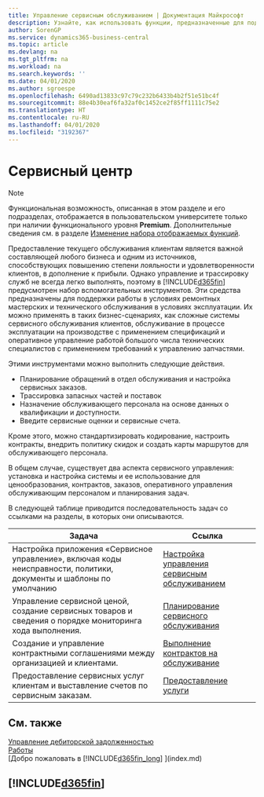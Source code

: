 ```yaml
---
title: Управление сервисным обслуживанием | Документация Майкрософт
description: Узнайте, как использовать функции, предназначенные для поддержки операций ремонтной мастерской и выездного обслуживания.
author: SorenGP
ms.service: dynamics365-business-central
ms.topic: article
ms.devlang: na
ms.tgt_pltfrm: na
ms.workload: na
ms.search.keywords: ''
ms.date: 04/01/2020
ms.author: sgroespe
ms.openlocfilehash: 6490ad13833c97c79c232b6433b4b2f51e51bc4f
ms.sourcegitcommit: 88e4b30eaf6fa32af0c1452ce2f85ff1111c75e2
ms.translationtype: HT
ms.contentlocale: ru-RU
ms.lasthandoff: 04/01/2020
ms.locfileid: "3192367"
---
```

# <a name="service-management"></a>Сервисный центр
> [!NOTE]
> Функциональная возможность, описанная в этом разделе и его подразделах, отображается в пользовательском университете только при наличии функционального уровня **Premium**. Дополнительные сведения см. в разделе [Изменение набора отображаемых функций](ui-experiences.md).

Предоставление текущего обслуживания клиентам является важной составляющей любого бизнеса и одним из источников, способствующих повышению степени лояльности и удовлетворенности клиентов, в дополнение к прибыли. Однако управление и трассировку служб не всегда легко выполнять, поэтому в [!INCLUDE[d365fin](includes/d365fin_md.md)] предусмотрен набор вспомогательных инструментов. Эти средства предназначены для поддержки работы в условиях ремонтных мастерских и технического обслуживания в условиях эксплуатации. Их можно применять в таких бизнес-сценариях, как сложные системы сервисного обслуживания клиентов, обслуживание в процессе эксплуатации на производстве с применением спецификаций и оперативное управление работой большого числа технических специалистов с применением требований к управлению запчастями.  

 Этими инструментами можно выполнить следующие действия.  

* Планирование обращений в отдел обслуживания и настройка сервисных заказов.  
* Трассировка запасных частей и поставок  
* Назначение обслуживающего персонала на основе данных о квалификации и доступности.  
* Введите сервисные оценки и сервисные счета.  

Кроме этого, можно стандартизировать кодирование, настроить контракты, внедрить политику скидок и создать карты маршрутов для обслуживающего персонала.  

В общем случае, существует два аспекта сервисного управления: установка и настройка системы и ее использование для ценообразования, контрактов, заказов, оперативного управления обслуживающим персоналом и планирования задач.  

В следующей таблице приводится последовательность задач со ссылками на разделы, в которых они описываются.   

|**Задача**|**Ссылка**|  
|------------|-------------|  
|Настройка приложения «Сервисное управление», включая коды неисправности, политики, документы и шаблоны по умолчанию|[Настройка управления сервисным обслуживанием](service-setup-service.md)|  
|Управление сервисной ценой, создание сервисных товаров и сведения о порядке мониторинга хода выполнения.|[Планирование сервисного обслуживания](service-plan-service.md)|  
|Создание и управление контрактными соглашениями между организацией и клиентами.|[Выполнение контрактов на обслуживание](service-fulfill-service-contracts.md)|  
|Предоставление сервисных услуг клиентам и выставление счетов по сервисным заказам.|[Предоставление услуги](service-deliver-service.md)|  

## <a name="see-also"></a>См. также  
[Управление дебиторской задолженностью](receivables-manage-receivables.md)   
[Работы](projects-how-create-jobs.md)   
[Добро пожаловать в [!INCLUDE[d365fin_long](includes/d365fin_long_md.md)] ](index.md)

## [!INCLUDE[d365fin](includes/free_trial_md.md)]  
